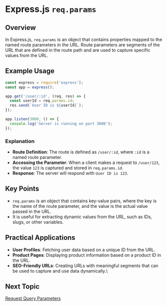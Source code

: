 # Express.js `req.params`

## Overview

In Express.js, `req.params` is an object that contains properties mapped to the named route parameters in the URL. Route parameters are segments of the URL that are defined in the route path and are used to capture specific values from the URL.

## Example Usage

```javascript
const express = require('express');
const app = express();

app.get('/user/:id', (req, res) => {
  const userId = req.params.id;
  res.send(`User ID is ${userId}`);
});

app.listen(3000, () => {
  console.log('Server is running on port 3000');
});
```

### Explanation

- **Route Definition**: The route is defined as `/user/:id`, where `:id` is a named route parameter.
- **Accessing the Parameter**: When a client makes a request to `/user/123`, the value `123` is captured and stored in `req.params.id`.
- **Response**: The server will respond with `User ID is 123`.

## Key Points

- `req.params` is an object that contains key-value pairs, where the key is the name of the route parameter, and the value is the actual value passed in the URL.
- It is useful for extracting dynamic values from the URL, such as IDs, slugs, or other variables.

## Practical Applications

- **User Profiles**: Fetching user data based on a unique ID from the URL.
- **Product Pages**: Displaying product information based on a product ID in the URL.
- **SEO-Friendly URLs**: Creating URLs with meaningful segments that can be used to capture and use data dynamically.\

## Next Topic

[Request Query Parameters](../05-Request-Query-Parameters/README.md)
